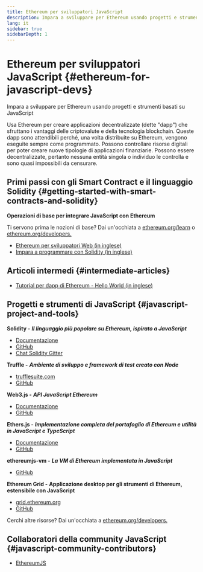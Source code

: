 ```yaml
---
title: Ethereum per sviluppatori JavaScript
description: Impara a sviluppare per Ethereum usando progetti e strumenti basati su JavaScript
lang: it
sidebar: true
sidebarDepth: 1
---
```


# Ethereum per sviluppatori JavaScript {#ethereum-for-javascript-devs}

<div class="featured">Impara a sviluppare per Ethereum usando progetti e strumenti basati su JavaScript</div>

Usa Ethereum per creare applicazioni decentralizzate (dette "dapp") che sfruttano i vantaggi delle criptovalute e della tecnologia blockchain. Queste dapp sono attendibili perché, una volta distribuite su Ethereum, vengono eseguite sempre come programmato. Possono controllare risorse digitali per poter creare nuove tipologie di applicazioni finanziarie. Possono essere decentralizzate, pertanto nessuna entità singola o individuo le controlla e sono quasi impossibili da censurare.

## Primi passi con gli Smart Contract e il linguaggio Solidity {#getting-started-with-smart-contracts-and-solidity}

**Operazioni di base per integrare JavaScript con Ethereum**

Ti servono prima le nozioni di base? Dai un'occhiata a [ethereum.org/learn](/it/learn/) o [ethereum.org/developers.](/it/developers/)

- [Ethereum per sviluppatori Web (in inglese)](https://medium.com/@mvmurthy/ethereum-for-web-developers-890be23d1d0c)
- [Impara a programmare con Solidity (in inglese)](https://cryptozombies.io/en/solidity)

## Articoli intermedi {#intermediate-articles}

- [Tutorial per dapp di Ethereum - Hello World (in inglese)](https://medium.com/@mvmurthy/full-stack-hello-world-voting-ethereum-dapp-tutorial-part-1-40d2d0d807c2)

## Progetti e strumenti di JavaScript {#javascript-project-and-tools}

**Solidity -** **_Il linguaggio più popolare su Ethereum, ispirato a JavaScript_**

- [Documentazione](https://solidity.readthedocs.io)
- [GitHub](https://github.com/ethereum/solidity/)
- [Chat Solidity Gitter](https://gitter.im/ethereum/solidity/)

**Truffle -** **_Ambiente di sviluppo e framework di test creato con Node_**

- [trufflesuite.com](https://www.trufflesuite.com/)
- [GitHub](https://github.com/trufflesuite/truffle)

**Web3.js -** **_API JavaScript Ethereum_**

- [Documentazione](https://web3js.readthedocs.io/en/1.0/)
- [GitHub](https://github.com/ethereum/web3.js/)

**Ethers.js -** **_Implementazione completa del portafoglio di Ethereum e utilità in JavaScript e TypeScript_**

- [Documentazione](https://docs.ethers.io/ethers.js/html/)
- [GitHub](https://github.com/ethers-io/ethers.js/)

**ethereumjs-vm -** **_La VM di Ethereum implementata in JavaScript_**

- [GitHub](https://github.com/ethereumjs/ethereumjs-vm)

**Ethereum Grid -** **Applicazione desktop per gli strumenti di Ethereum, estensibile con JavaScript**

- [grid.ethereum.org](https://grid.ethereum.org)
- [GitHub](https://github.com/ethereum/grid)

Cerchi altre risorse? Dai un'occhiata a [ethereum.org/developers.](/it/developers/)

## Collaboratori della community JavaScript {#javascript-community-contributors}

- [EthereumJS](https://ethereumjs.github.io)
